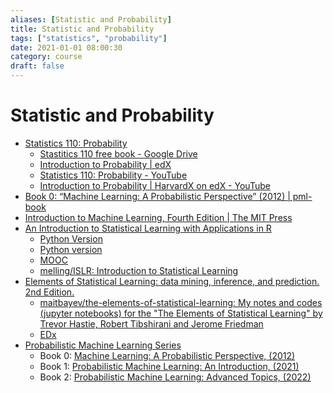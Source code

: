 ```yaml
---
aliases: [Statistic and Probability]
title: Statistic and Probability
tags: ["statistics", "probability"]
date: 2021-01-01 08:00:30
category: course
draft: false
---
```


# Statistic and Probability

- [Statistics 110: Probability](https://projects.iq.harvard.edu/stat110/home)
    - [Stastitics 110 free book - Google Drive](https://drive.google.com/file/d/1VmkAAGOYCTORq1wxSQqy255qLJjTNvBI/view)
    - [Introduction to Probability | edX](https://www.edx.org/course/introduction-to-probability)
    - [Statistics 110: Probability - YouTube](https://www.youtube.com/playlist?list=PL2SOU6wwxB0uwwH80KTQ6ht66KWxbzTIo)
    - [Introduction to Probability | HarvardX on edX - YouTube](https://www.youtube.com/watch?v=gJZYgLyjyIQ&list=PL2qHyNjtf9vO5fAiRKlBlXksc4B5TK_F0)
- [Book 0: “Machine Learning: A Probabilistic Perspective” (2012) | pml-book](https://probml.github.io/pml-book/)
- [Introduction to Machine Learning, Fourth Edition | The MIT Press](https://mitpress.mit.edu/books/introduction-machine-learning-fourth-edition)
- [An Introduction to Statistical Learning with Applications in R](https://faculty.marshall.usc.edu/gareth-james/ISL/)
    - [Python Version](https://github.com/JWarmenhoven/ISLR-python)
    - [Python version](https://github.com/tdpetrou/Machine-Learning-Books-With-Python/tree/master/Introduction%20to%20Statistical%20Learning)
    - [MOOC](https://lagunita.stanford.edu/courses/HumanitiesSciences/StatLearning/Winter2016/about)
    - [melling/ISLR: Introduction to Statistical Learning](https://github.com/melling/ISLR)
- [Elements of Statistical Learning: data mining, inference, and prediction. 2nd Edition.](https://web.stanford.edu/~hastie/ElemStatLearn/)
    - [maitbayev/the-elements-of-statistical-learning: My notes and codes (jupyter notebooks) for the "The Elements of Statistical Learning" by Trevor Hastie, Robert Tibshirani and Jerome Friedman](https://github.com/maitbayev/the-elements-of-statistical-learning)
    - [EDx](https://online.stanford.edu/courses/sohs-ystatslearning-statistical-learning)
- [Probabilistic Machine Learning Series](https://probml.github.io/pml-book/)
    - Book 0: [Machine Learning: A Probabilistic Perspective, (2012)](https://probml.github.io/pml-book/book0.html)
    - Book 1: [Probabilistic Machine Learning: An Introduction, (2021)](https://probml.github.io/pml-book/book1.html)
    - Book 2: [Probabilistic Machine Learning: Advanced Topics, (2022)](https://probml.github.io/pml-book/book2.html)
